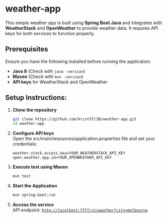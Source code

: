 # weather-app

This simple weather app is built using **Spring Boot Java** and integrates with **WeatherStack** and **OpenWeather** to provide weather data. It requires API keys for both services to function properly.

## Prerequisites

Ensure you have the following installed before running the application:
- **Java 8** (Check with `java -version`)
- **Maven** (Check with `mvn -version`)
- **API keys** for WeatherStack and OpenWeather

## Setup Instructions:
1. **Clone the repository**  
   ```sh
   git clone https://github.com/krist3ll3B/weather-app.git
   cd weather-app
2. **Configure API keys**  
   Open the src/main/resources/application.properties file and set your credentials:
   ```properties
   weather.stack.access.key=YOUR_WEATHERSTACK_API_KEY
   open.weather.app.id=YOUR_OPENWEATHER_API_KEY
3. **Execute test using Maven**  
   ```sh
   mvn test
4. **Start the Application**  
   ```sh
   mvn spring-boot:run
5. **Access the service**  
   API endpoint: [`http://localhost:7777/v1/weather?city=melbourne`](http://localhost:7777/v1/weather?city=melbourne)







